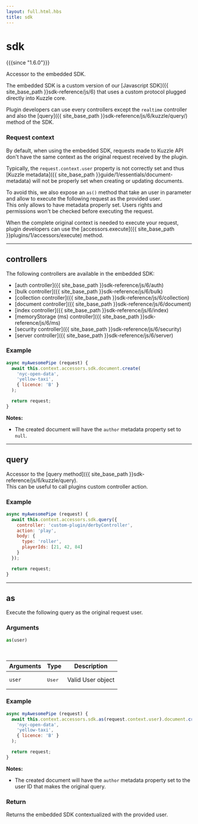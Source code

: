 ```yaml
---
layout: full.html.hbs
title: sdk
---
```


# sdk

{{{since "1.6.0"}}}

Accessor to the embedded SDK. 

The embedded SDK is a custom version of our [Javascript SDK]({{ site_base_path }}sdk-reference/js/6) that uses a custom protocol plugged directly into Kuzzle core.  

Plugin developers can use every controllers except the `realtime` controller and also the [query]({{ site_base_path }}sdk-reference/js/6/kuzzle/query/) method of the SDK.

### Request context

By default, when using the embedded SDK, requests made to Kuzzle API don't have the same context as the original request received by the plugin.  

Typically, the `request.context.user` property is not correctly set and thus [Kuzzle metadata]({{ site_base_path }}guide/1/essentials/document-metadata) will not be properly set when creating or updating documents.

To avoid this, we also expose an `as()` method that take an user in parameter and allow to execute the following request as the provided user.  
This only allows to have metadata properly set. Users rights and permissions won't be checked before executing the request.

When the complete original context is needed to execute your request, plugin developers can use the [accessors.execute]({{ site_base_path }}plugins/1/accessors/execute) method.

---

## controllers

The following controllers are available in the embedded SDK:
  - [auth controller]({{ site_base_path }}sdk-reference/js/6/auth)
  - [bulk controller]({{ site_base_path }}sdk-reference/js/6/bulk)
  - [collection controller]({{ site_base_path }}sdk-reference/js/6/collection)
  - [document controller]({{ site_base_path }}sdk-reference/js/6/document)
  - [index controller]({{ site_base_path }}sdk-reference/js/6/index)
  - [memoryStorage (ms) controller]({{ site_base_path }}sdk-reference/js/6/ms)
  - [security controller]({{ site_base_path }}sdk-reference/js/6/security)
  - [server controller]({{ site_base_path }}sdk-reference/js/6/server)

### Example

```js
async myAwesomePipe (request) {
  await this.context.accessors.sdk.document.create(
    'nyc-open-data',
    'yellow-taxi',
    { licence: 'B' }
  );

  return request;
}
```

**Notes:**

* The created document will have the `author` metadata property set to `null`.

---

## query

Accessor to the [query method]({{ site_base_path }}sdk-reference/js/6/kuzzle/query).  
This can be useful to call plugins custom controller action.

### Example

```js
async myAwesomePipe (request) {
  await this.context.accessors.sdk.query({
    controller: 'custom-plugin/derbyController',
    action: 'play',
    body: {
      type: 'roller',
      playerIds: [21, 42, 84]
    }
  });

  return request;
}
```

---

## as

Execute the following query as the original request user.

### Arguments

```js
as(user)
```

<br/>

| Arguments | Type | Description |
|-----------|------|-------------|
| `user` | <pre>User</pre> | Valid User object |

### Example

```js
async myAwesomePipe (request) {
  await this.context.accessors.sdk.as(request.context.user).document.create(
    'nyc-open-data',
    'yellow-taxi',
    { licence: 'B' }
  );

  return request;
}
```

**Notes:**

* The created document will have the `author` metadata property set to the user ID that makes the original query.

### Return

Returns the embedded SDK contextualized with the provided user.
